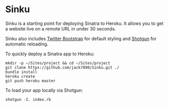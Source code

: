 # Sinku

Sinku is a starting point for deploying Sinatra to Heroku.  It allows you to get a website live on a remote URL in under 30 seconds.

Sinku also includes [Twitter Bootstrap](https://github.com/twitter/bootstrap) for default styling and [Shotgun](https://github.com/rtomayko/shotgun) for automatic reloading.

To quickly deploy a Sinatra app to Heroku:

```
mkdir -p ~/Sites/project && cd ~/Sites/project
git clone https://github.com/jack7890/Sinku.git ./
bundle install
heroku create
git push heroku master
```

To load your app locally via Shotgun:

```
shotgun -I. index.rb
```